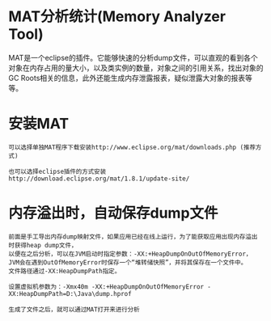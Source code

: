 # MAT分析统计(Memory Analyzer Tool)

MAT是一个eclipse的插件。它能够快速的分析dump文件，可以直观的看到各个对象在内存占用的量大小，以及类实例的数量，对象之间的引用关系，找出对象的GC Roots相关的信息，此外还能生成内存泄露报表，疑似泄露大对象的报表等等。

# 安装MAT

    可以选择单独MAT程序下载安装http://www.eclipse.org/mat/downloads.php (推荐方式)
    
    也可以选择eclipse插件的方式安装http://download.eclipse.org/mat/1.8.1/update-site/

# 内存溢出时，自动保存dump文件

    前面是手工导出内存dump映射文件，如果应用已经在线上运行，为了能获取应用出现内存溢出时获得heap dump文件，
    以便在之后分析，可以在JVM启动时指定参数：-XX:+HeapDumpOnOutOfMemoryError，
    JVM会在遇到OutOfMemoryError时保存一个“堆转储快照”，并将其保存在一个文件中。 
    文件路径通过-XX:HeapDumpPath指定。

    设置虚拟机参数为：-Xmx40m -XX:+HeapDumpOnOutOfMemoryError -XX:HeapDumpPath=D:\Java\dump.hprof

    生成了文件之后，就可以通过MAT打开来进行分析